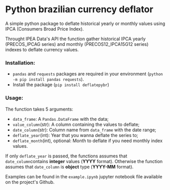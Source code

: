# Python brazilian currency deflator

A simple python package to deflate historical yearly or monthly values using IPCA (Consumers Broad Price Index).

Throught IPEA Data's API the function gather historical IPCA yearly (PRECOS_IPCAG series) and monthly (PRECOS12_IPCA15G12 series) indexes to deflate currency values.

### Installation:

- `pandas` and `requests` packages are required in your environment (`python -m pip install pandas requests`).
- Install the package (`pip install deflatepybr`)

### Usage:
The function takes 5 arguments:
- `data_frame`: A `Pandas.DataFrame` with the data;
- `value_column`(str): A column containing the values to deflate;
- `date_column`(str): Column name from `data_frame` with the date range;
- `deflate_year`(int): Year that you wanna deflate the series to;
- `deflate_month`(int), optional: Month to deflate if you need monthly index values.

If only `deflate_year` is passed, the functions assumes that `date_column`contains **integer** values (**YYYY** format). Otherwise the function assumes that `date_column` is **object** type (**YYYY-MM** format).

Examples can be found in the `example.ipynb` jupyter notebook file available on the project's Github.
